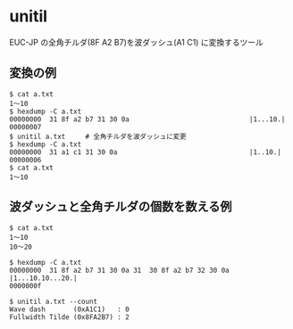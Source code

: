 # unitil
EUC-JP の全角チルダ(8F A2 B7)を波ダッシュ(A1 C1) に変換するツール

## 変換の例

```console
$ cat a.txt
1～10
$ hexdump -C a.txt
00000000  31 8f a2 b7 31 30 0a                              |1...10.|
00000007
$ unitil a.txt     # 全角チルダを波ダッシュに変更
$ hexdump -C a.txt
00000000  31 a1 c1 31 30 0a                                 |1..10.|
00000006
$ cat a.txt
1〜10
```

## 波ダッシュと全角チルダの個数を数える例

```console
$ cat a.txt
1～10
10～20

$ hexdump -C a.txt
00000000  31 8f a2 b7 31 30 0a 31  30 8f a2 b7 32 30 0a     |1...10.10...20.|
0000000f

$ unitil a.txt --count
Wave dash       (0xA1C1)   : 0
Fullwidth Tilde (0x8FA2B7) : 2
```
